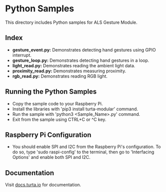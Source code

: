 # Python Samples
This directory includes Python samples for ALS Gesture Module.

## Index
* __gesture_event.py:__ Demonstrates detecting hand gestures using GPIO interrupt.
* __gesture_loop.py:__ Demonstrates detecting hand gestures in a loop.
* __light_read.py:__ Demonstrates reading the ambient light data.
* __proximity_read.py:__ Demonstrates measuring proximity.
* __rgb_read.py:__ Demonstrates reading RGB light.

## Running the Python Samples
* Copy the sample code to your Raspberry Pi.
* Install the libraries with 'pip3 install turta-modular' command.
* Run the sample with 'python3 <Sample_Name>.py' command.
* Exit from the sample using CTRL+C or ^C key.

## Raspberry Pi Configuration
* You should enable SPI and I2C from the Raspberry Pi's configuration. To do so, type 'sudo raspi-config' to the terminal, then go to 'Interfacing Options' and enable both SPI and I2C.

## Documentation
Visit [docs.turta.io](https://docs.turta.io) for documentation.
